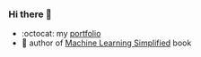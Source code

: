 ### Hi there 👋

- :octocat: my [portfolio ](https://awolf.io)
- :orange_book: author of [Machine Learning Simplified](https://themlsbook.com) book
<!-- - :cyclone: creator of [pipely](https://pypi.org/project/pipely/) - an opensource library -->

<!-- ---

Hi, my name is Andrew and I am a data lead with over 6 years of experience in the field.

I have a strong background in building end-to-end solutions based on ML, and have worked with a variety of tools and technologies (tech skills are listed on [my profile](awolf.io)).

Throughout my career, I have led data-driven projects and initiatives that have delivered significant business value. I am skilled at translating complex data insights into actionable recommendations, and have a track record of driving data-informed decision making across organizations.

I am a highly collaborative team player and am comfortable working with cross-functional teams. I am also highly organized and adept at managing multiple projects and priorities simultaneously. -->






<!-- ![Twitter follow](https://img.shields.io/twitter/follow/5x125?style=social) -->

<!-- ![GitHub stars](https://img.shields.io/github/stars/5x12?affiliations=OWNER%2CCOLLABORATOR) -->
<!-- ![GitHub stars](https://img.shields.io/github/stars/5x12?style=social) -->
<!-- https://gist.github.com/rxaviers/7360908 -->



<!-- ![GitHub stats](https://github-readme-stats.vercel.app/api?username=5x12&show_icons=true&theme=nord&hide=prs,issues,contribs) -->

<!-- ![GitHub stars](https://img.shields.io/github/stars/5x12?affiliations=OWNER%2CCOLLABORATOR)
![GitHub followers](https://img.shields.io/github/followers/5x12?color=red) 
![](https://komarev.com/ghpvc/?username=5x12&color=blue&label=Profile+Views) -->
